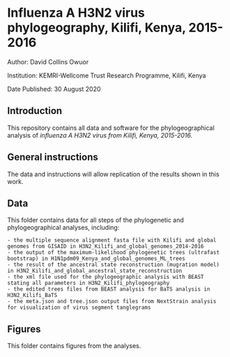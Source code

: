 # Influenza A H3N2 virus phylogeography, Kilifi, Kenya, 2015-2016

Author:	David Collins Owuor

Institution:	KEMRI-Wellcome Trust Research Programme, Kilifi, Kenya

Date Published: 30 August 2020

## Introduction

This repository contains all data and software for the phylogeographical analysis of *influenza A H3N2 virus from Kilifi, Kenya, 2015-2016.*

## General instructions

The data and instructions will allow replication of the results shown in this work.

## Data

This folder contains data for all steps of the phylogenetic and phylogeographical analyses,
including:

	- the multiple sequence alignment fasta file with Kilifi and global genomes from GISAID in H3N2_Kilifi_and_global_genomes_2014-2016
	- the output of the maximum-likelihood phylogenetic trees (ultrafast bootstrap) in H1N1pdm09_Kenya_and_global_genomes_ML_trees
	- the result of the ancestral state reconstruction (mugration model) in H3N2_Kilifi_and_global_ancestral_state_reconstruction   
	- the xml file used for the phylogeographic analysis with BEAST stating all parameters in H3N2_Kilifi_phylogeography
	- the edited trees files from BEAST analysis for BaTS analysis in H3N2_Kilifi_BaTS
	- the meta.json and tree.json output files from NextStrain analysis for visualization of virus segment tanglegrams

##	Figures

This folder contains figures from the analyses.